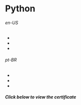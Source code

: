 # Python

###### en-US
###

### 
* 
* 
* 

###### pt-BR
### 

### 
* 
* 
* 


##### Click below to view the certificate
[![]()]()
